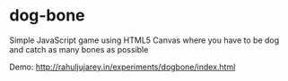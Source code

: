 # dog-bone

Simple JavaScript game using HTML5 Canvas where you have to be dog and catch as many bones as possible

Demo: http://rahuljujarey.in/experiments/dogbone/index.html
